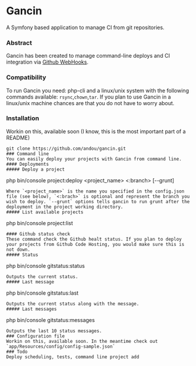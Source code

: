 Gancin
============
A Symfony based application to manage CI from git repositories.
### Abstract
Gancin has been created to manage command-line deploys and CI integration via [Github WebHooks](https://developer.github.com/v3/repos/hooks/).
### Compatibility
To run Gancin you need: php-cli and a linux/unix system with the following commands available: `rsync`,`chown`,`tar`. If you plan to use Gancin in a linux/unix machine chances are that you do not have to worry about.
### Installation
Workin on this, available soon (I know, this is the most important part of a README)
```
git clone https://github.com/andou/gancin.git
### Command line
You can easily deploy your projects with Gancin from command line.
#### Deployments
##### Deploy a project
```
php bin/console project:deploy <project_name> <:branch> [--grunt]
```
Where `<project_name>` is the name you specified in the config.json file (see below), `<:brach>` is optional and represent the branch you wish to deploy. `--grunt` options tells gancin to run grunt after the deployment in the project working directory.
##### List available projects
```
php bin/console project:list
```
#### Github status check
These command check the Github healt status. If you plan to deploy your projects from Github Code Hosting, you would make sure this is not down.
##### Status
```
php bin/console gitstatus:status
```
Outputs the current status.
##### Last message
```
php bin/console gitstatus:last
```
Outputs the current status along with the message.
##### Last messages
```
php bin/console gitstatus:messages
```
Outputs the last 10 status messages.
### Configuration file
Workin on this, available soon. In the meantime check out `app/Resources/config/config-sample.json`
### Todo
Deploy scheduling, tests, command line project add
